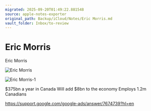 ```yaml
---
migrated: 2025-09-20T01:49:22.881548
source: apple-notes-exporter
original_path: Backup/iCloud/Notes/Eric Morris.md
vault_folder: Inbox/to-review
---
```

# Eric Morris



Eric Morris 

![Eric Morris](images/Eric%20Morris.jpeg)

![Eric Morris-1](images/Eric%20Morris-1.jpeg)

$375bn a year in Canada 
Will add $8bn to the economy 
Employs 1.2m Canadians

https://support.google.com/google-ads/answer/7674739?hl=en

